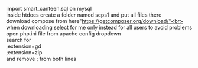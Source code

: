 import smart_canteen.sql on mysql<br>
inside htdocs create a folder named scps1 and put all files there
<br>
download compose from here"https://getcomposer.org/download/"<br>
when downloading select for me only instead for all users to avoid problems
<br>
open php.ini file from apache config dropdown<br>
search for  <br>;extension=gd
<br>;extension=zip <br> and remove ; from both lines
